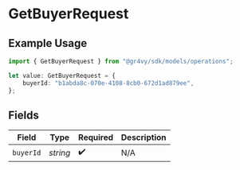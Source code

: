 # GetBuyerRequest

## Example Usage

```typescript
import { GetBuyerRequest } from "@gr4vy/sdk/models/operations";

let value: GetBuyerRequest = {
    buyerId: "b1abda8c-070e-4108-8cb0-672d1ad879ee",
};
```

## Fields

| Field              | Type               | Required           | Description        |
| ------------------ | ------------------ | ------------------ | ------------------ |
| `buyerId`          | *string*           | :heavy_check_mark: | N/A                |